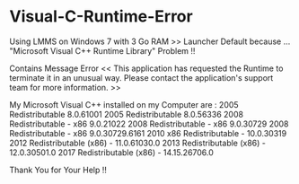 # Visual-C-Runtime-Error
Using LMMS on Windows 7 with 3 Go RAM >> Launcher Default because … "Microsoft Visual C++ Runtime Library" Problem !!

Contains Message Error
<< This application has requested the Runtime to terminate it in an unusual way.
Please contact the application's support team for more information. >>

My Microsoft Visual C++ installed on my Computer are :
2005 Redistributable          8.0.61001
2005 Redistributable          8.0.56336
2008 Redistributable - x86    9.0.21022
2008 Redistributable - x86    9.0.30729
2008 Redistributable - x86    9.0.30729.6161
2010 x86 Redistributable -    10.0.30319
2012 Redistributable (x86) -  11.0.61030.0
2013 Redistributable (x86) -  12.0.30501.0
2017 Redistributable (x86) -  14.15.26706.0

Thank You for Your Help !!
